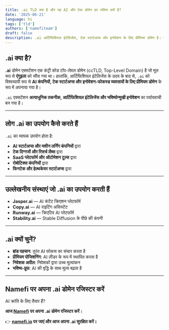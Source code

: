 ```yaml
---
title: .ai TLD क्या है और यह AI और टेक डोमेन का भविष्य क्यों है?
date: '2025-06-21'
language: hi
tags: ['tld']
authors: ['namefiteam']
draft: false
description: .ai आर्टिफिशियल इंटेलिजेंस, टेक स्टार्टअप्स और इनोवेशन के लिए प्रीमियम डोमेन है। जानें कि यह AI कंपनियों और टेक उद्यमियों की पहली पसंद क्यों बन रहा है।
---
```


## **.ai क्या है?**

**.ai** डोमेन एक्सटेंशन एक कंट्री कोड टॉप-लेवल डोमेन (ccTLD, Top-Level Domain) है जो मूल रूप से **एंगुइला** को सौंपा गया था। हालांकि, आर्टिफिशियल इंटेलिजेंस के उदय के बाद से, `.ai` को विश्वव्यापी रूप से **AI कंपनियों, टेक स्टार्टअप्स और इनोवेशन-फोकस्ड व्यवसायों के लिए प्रीमियम डोमेन** के रूप में अपनाया गया है।

`.ai` एक्सटेंशन **अत्याधुनिक तकनीक, आर्टिफिशियल इंटेलिजेंस और भविष्योन्मुखी इनोवेशन** का पर्यायवाची बन गया है।

---

## **लोग .ai का उपयोग कैसे करते हैं**

`.ai` का व्यापक उपयोग होता है:

* **AI स्टार्टअप्स और मशीन लर्निंग कंपनियों** द्वारा
* **टेक दिग्गजों और रिसर्च लैब्स** द्वारा
* **SaaS प्लेटफॉर्म और ऑटोमेशन टूल्स** द्वारा
* **रोबोटिक्स कंपनियों** द्वारा
* **फिनटेक और हेल्थकेयर स्टार्टअप्स** द्वारा

---

## **उल्लेखनीय संस्थाएं जो .ai का उपयोग करती हैं**

* **Jasper.ai** — AI कंटेंट क्रिएशन प्लेटफॉर्म
* **Copy.ai** — AI राइटिंग असिस्टेंट
* **Runway.ai** — क्रिएटिव AI प्लेटफॉर्म
* **Stability.ai** — Stable Diffusion के पीछे की कंपनी

---

## **.ai क्यों चुनें?**

* **ब्रांड पहचान**: तुरंत AI फोकस का संचार करता है
* **प्रीमियम पोजिशनिंग**: AI लीडर के रूप में स्थापित करता है
* **निवेशक अपील**: निवेशकों द्वारा उच्च मूल्यांकन
* **भविष्य-प्रूफ**: AI की वृद्धि के साथ मूल्य बढ़ता है

---

## **Namefi पर अपना .ai डोमेन रजिस्टर करें**

AI क्रांति के लिए तैयार हैं?

**आज [Namefi](https://namefi.io) पर अपना .ai डोमेन रजिस्टर करें**।

👉 **[namefi.io](https://namefi.io) पर जाएं और आज अपना .ai सुरक्षित करें।**